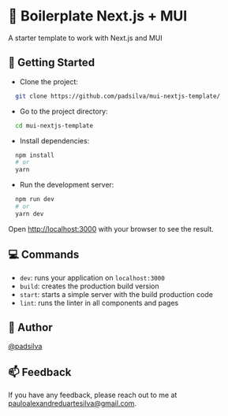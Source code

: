 # :book: Boilerplate Next.js + MUI

A starter template to work with Next.js and MUI

## :rocket: Getting Started

- Clone the project:

```bash
  git clone https://github.com/padsilva/mui-nextjs-template/
```

- Go to the project directory:

```bash
  cd mui-nextjs-template
```

- Install dependencies:

```bash
  npm install
  # or
  yarn
```

- Run the development server:

```bash
  npm run dev
  # or
  yarn dev
```

Open [http://localhost:3000](http://localhost:3000) with your browser to see the result.

## :computer: Commands

- `dev`: runs your application on `localhost:3000`
- `build`: creates the production build version
- `start`: starts a simple server with the build production code
- `lint`: runs the linter in all components and pages

## :construction_worker: Author

[@padsilva](https://www.github.com/padsilva)

## :mailbox: Feedback

If you have any feedback, please reach out to me at pauloalexandreduartesilva@gmail.com.

